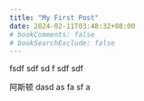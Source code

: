 ```yaml
---
title: "My First Post"
date: 2024-02-11T03:48:32+08:00
# bookComments: false
# bookSearchExclude: false
---
```

fsdf
sdf
sd
f
sdf
sdf

阿斯顿
dasd
as
fa
sf
a
